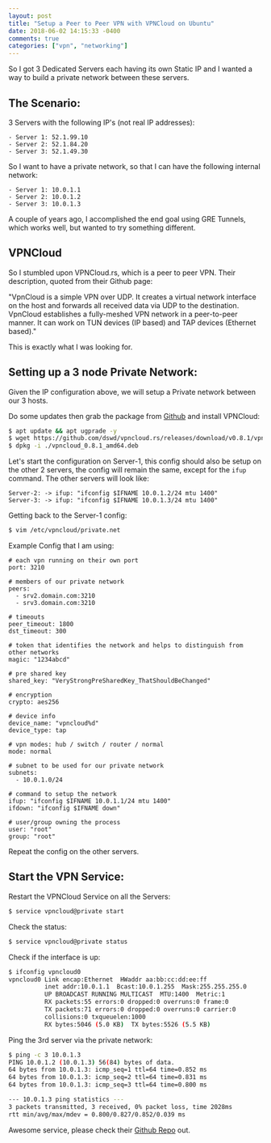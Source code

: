 ```yaml
---
layout: post
title: "Setup a Peer to Peer VPN with VPNCloud on Ubuntu"
date: 2018-06-02 14:15:33 -0400
comments: true
categories: ["vpn", "networking"] 
---
```


So I got 3 Dedicated Servers each having its own Static IP and I wanted a way to build a private network between these servers. 

## The Scenario:

3 Servers with the following IP's (not real IP addresses):

```
- Server 1: 52.1.99.10
- Server 2: 52.1.84.20
- Server 3: 52.1.49.30
```

So I want to have a private network, so that I can have the following internal network:

```
- Server 1: 10.0.1.1
- Server 2: 10.0.1.2
- Server 3: 10.0.1.3
```

A couple of years ago, I accomplished the end goal using GRE Tunnels, which works well, but wanted to try something different.

## VPNCloud

So I stumbled upon VPNCloud.rs, which is a peer to peer VPN. Their description, quoted from their Github page:

"VpnCloud is a simple VPN over UDP. It creates a virtual network interface on the host and forwards all received data via UDP to the destination. VpnCloud establishes a fully-meshed VPN network in a peer-to-peer manner. It can work on TUN devices (IP based) and TAP devices (Ethernet based)."

This is exactly what I was looking for.

## Setting up a 3 node Private Network:

Given the IP configuration above, we will setup a Private network between our 3 hosts. 

Do some updates then grab the package from [Github](https://github.com/dswd/vpncloud.rs/releases) and install VPNCloud:

```bash 
$ apt update && apt ugprade -y
$ wget https://github.com/dswd/vpncloud.rs/releases/download/v0.8.1/vpncloud_0.8.1_amd64.deb
$ dpkg -i ./vpncloud_0.8.1_amd64.deb
```

Let's start the configuration on Server-1, this config should also be setup on the other 2 servers, the config will remain the same, except for the `ifup` command. The other servers will look like:

```
Server-2: -> ifup: "ifconfig $IFNAME 10.0.1.2/24 mtu 1400"
Server-3: -> ifup: "ifconfig $IFNAME 10.0.1.3/24 mtu 1400"
```

Getting back to the Server-1 config:

```bash
$ vim /etc/vpncloud/private.net
```

Example Config that I am using:

```
# each vpn running on their own port
port: 3210

# members of our private network
peers:
  - srv2.domain.com:3210
  - srv3.domain.com:3210

# timeouts
peer_timeout: 1800
dst_timeout: 300

# token that identifies the network and helps to distinguish from other networks
magic: "1234abcd"

# pre shared key
shared_key: "VeryStrongPreSharedKey_ThatShouldBeChanged"

# encryption
crypto: aes256

# device info
device_name: "vpncloud%d"
device_type: tap

# vpn modes: hub / switch / router / normal
mode: normal

# subnet to be used for our private network
subnets:
  - 10.0.1.0/24

# command to setup the network
ifup: "ifconfig $IFNAME 10.0.1.1/24 mtu 1400"
ifdown: "ifconfig $IFNAME down"

# user/group owning the process
user: "root"
group: "root"
```

Repeat the config on the other servers.

## Start the VPN Service:

Restart the VPNCloud Service on all the Servers:

```bash
$ service vpncloud@private start
```

Check the status:

```bash
$ service vpncloud@private status
```

Check if the interface is up:

```bash
$ ifconfig vpncloud0
vpncloud0 Link encap:Ethernet  HWaddr aa:bb:cc:dd:ee:ff
          inet addr:10.0.1.1  Bcast:10.0.1.255  Mask:255.255.255.0
          UP BROADCAST RUNNING MULTICAST  MTU:1400  Metric:1
          RX packets:55 errors:0 dropped:0 overruns:0 frame:0
          TX packets:71 errors:0 dropped:0 overruns:0 carrier:0
          collisions:0 txqueuelen:1000
          RX bytes:5046 (5.0 KB)  TX bytes:5526 (5.5 KB)
```

Ping the 3rd server via the private network:

```bash
$ ping -c 3 10.0.1.3
PING 10.0.1.2 (10.0.1.3) 56(84) bytes of data.
64 bytes from 10.0.1.3: icmp_seq=1 ttl=64 time=0.852 ms
64 bytes from 10.0.1.3: icmp_seq=2 ttl=64 time=0.831 ms
64 bytes from 10.0.1.3: icmp_seq=3 ttl=64 time=0.800 ms

--- 10.0.1.3 ping statistics ---
3 packets transmitted, 3 received, 0% packet loss, time 2028ms
rtt min/avg/max/mdev = 0.800/0.827/0.852/0.039 ms
```

Awesome service, please check their [Github Repo](https://github.com/dswd/vpncloud.rs) out.
